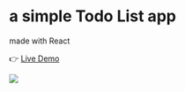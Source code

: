 # a simple Todo List app

made with React

👉 [Live Demo](https://thanh-luan-nguyen.github.io/to-do-list-react/)

<img src="https://github.com/thanh-luan-nguyen/thanh-luan-nguyen/blob/main/project_preview_gifs/udemy/Todo%20List%20React.gif"/>
